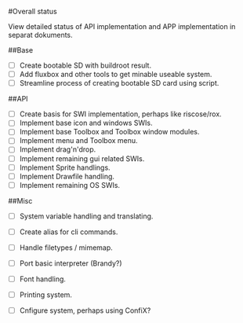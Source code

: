 #Overall status

View detailed status of API implementation and APP implementation in separat dokuments.

##Base
- [ ] Create bootable SD with buildroot result.
- [ ] Add fluxbox and other tools to get minable useable system.
- [ ] Streamline process of creating bootable SD card using script.

##API
- [ ] Create basis for SWI implementation, perhaps like riscose/rox.
- [ ] Implement base icon and windows SWIs.
- [ ] Implement base Toolbox and Toolbox window modules.
- [ ] Implement menu and Toolbox menu.
- [ ] Implement drag'n'drop.
- [ ] Implement remaining gui related SWIs.
- [ ] Implement Sprite handlings.
- [ ] Implement Drawfile handling.
- [ ] Implement remaining OS SWIs.

##Misc
- [ ] System variable handling and translating.
- [ ] Create alias for cli commands.
- [ ] Handle filetypes / mimemap.
- [ ] Port basic interpreter (Brandy?)
- [ ] Font handling.
- [ ] Printing system.
- [ ] Cnfigure system, perhaps using ConfiX?

